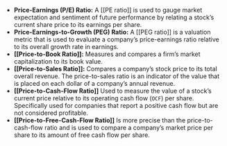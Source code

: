 - **Price-Earnings (P/E) Ratio:** A [[PE ratio]] is used to gauge market expectation and sentiment of future performance by relating a stock’s current share price to its earnings per share.
- **Price-Earnings-to-Growth (PEG) Ratio:** A [[PEG ratio]] is a valuation metric that is used to evaluate a company’s price-earnings ratio relative to its overall growth rate in earnings.
- **[[Price-to-Book Ratio]]:** Measures and compares a firm’s market capitalization to its book value.
- **[[Price-to-Sales Ratio]]:** Compares a company’s stock price to its total overall revenue. The price-to-sales ratio is an indicator of the value that is placed on each dollar of a company’s annual revenue.
- **[[Price-to-Cash-Flow Ratio]]** Used to measure the value of a stock’s current price relative to its operating cash flow (`OCF`) per share. Specifically used for companies that report a positive cash flow but are not considered profitable.
- **[[Price-to-Free-Cash-Flow Ratio]]** Is more precise than the price-to-cash-flow ratio and is used to compare a company’s market price per share to its amount of free cash flow per share.